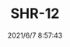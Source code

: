 ﻿---
layout: post 
title: SHR-12
tags: SH S10
categories: wire-harness
overview: 
series: 
part_number: 0580-1
thumb_img: 
small_img: static/202106/580-20210607.jpg
date: 2021/6/7 8:57:43
---



